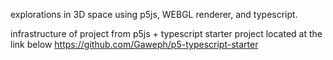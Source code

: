 explorations in 3D space using p5js, WEBGL renderer, and typescript.

infrastructure of project from p5js + typescript starter project located at the link below
https://github.com/Gaweph/p5-typescript-starter

